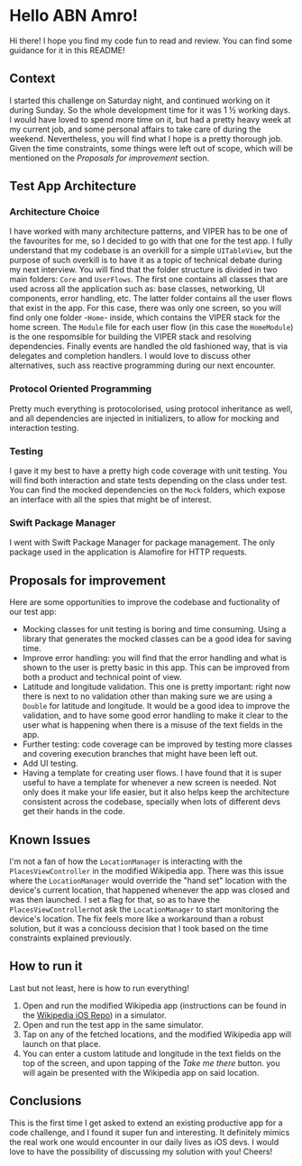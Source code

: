 # Hello ABN Amro!

Hi there! I hope you find my code fun to read and review. You can find some guidance for it in this README!

## Context
I started this challenge on Saturday night, and continued working on it during Sunday. So the whole development time for it was 1 ½ working days. I would have loved to spend more time on it, but had a pretty heavy week at my current job, and some personal affairs to take care of during the weekend. Nevertheless, you will find what I hope is a pretty thorough job. Given the time constraints, some things were left out of scope, which will be mentioned on the _Proposals for improvement_ section.

## Test App Architecture

### Architecture Choice
I have worked with many architecture patterns, and VIPER has to be one of the favourites for me, so I decided to go with that one for the test app. I fully understand that my codebase is an overkill for a simple `UITableView`, but the purpose of such overkill is to have it as a topic of technical debate during my next interview.
You will find that the folder structure is divided in two main folders: `Core` and `UserFlows`. The first one contains all classes that are used across all the application such as: base classes, networking,  UI components, error handling, etc. The latter folder contains all the user flows that exist in the app. For this case, there was only one screen, so you will find only one folder -`Home`- inside, which contains the VIPER stack for the home screen. The `Module` file for each user flow (in this case the `HomeModule`) is the one respomsible for building the VIPER stack and resolving dependencies.
Finally events are handled the old fashioned way, that is via delegates and completion handlers. I would love to discuss other alternatives, such ass reactive programming during our next encounter.

### Protocol Oriented Programming
Pretty much everything is protocolorised, using protocol inheritance as well, and all dependencies are injected in initializers, to allow for mocking and interaction testing.

### Testing
I gave it my best to have a pretty high code coverage with unit testing. You will find both interaction and state tests depending on the class under test. You can find the mocked dependencies on the `Mock` folders, which expose an interface with all the spies that might be of interest.

### Swift Package Manager
I went with Swift Package Manager for package management. The only package used in the application is Alamofire for HTTP requests.

## Proposals for improvement

Here are some opportunities to improve the codebase and fuctionality of our test app:
- Mocking classes for unit testing is boring and time consuming. Using a library that generates the mocked classes can be a good idea for saving time.
- Improve error handling: you will find that the error handling and what is shown to the user is pretty basic in this app. This can be improved from both a product and technical point of view.
- Latitude and longitude validation. This one is pretty important: right now there is next to no validation other than making sure we are using a `Double` for latitude and longitude. It would be a good idea to improve the validation, and to have some good error handling to make it clear to the user what is happening when there is a misuse of the text fields in the app.
- Further testing: code coverage can be improved by testing more classes and covering execution branches that might have been left out.
- Add UI testing.
- Having a template for creating user flows. I have found that it is super useful to have a template for whenever a new screen is needed. Not only does it make your life easier, but it also helps keep the architecture consistent across the codebase, specially when lots of different devs get their hands in the code.

## Known Issues

I'm not a fan of how the `LocationManager` is interacting with the `PlacesViewController` in the modified Wikipedia app. There was this issue where the `LocationManager` would override the "hand set" location with the device's current location, that happened whenever the app was closed and was then launched. I set a flag for that, so as to have the `PlacesViewController`not ask the `LocationManager` to start monitoring the device's location. The fix feels more like a workaround than a robust solution, but it was a conciouss decision that I took based on the time constraints explained previously.

## How to run it

Last but not least, here is how to run everything!
1. Open and run the modified Wikipedia app (instructions can be found in the [Wikipedia iOS Repo](https://github.com/wikimedia/wikipedia-ios#building-and-running)) in a simulator.
2. Open and run the test app in the same simulator.
3. Tap on any of the fetched locations, and the modified Wikipedia app will launch on that place.
4. You can enter a custom latitude and longitude in the text fields on the top of the screen, and upon tapping of the _Take me there_ button. you will again be presented with the Wikipedia app on said location.

## Conclusions

This is the first time I get asked to extend an existing productive app for a code challenge, and I found it super fun and interesting. It definitely mimics the real work one would encounter in our daily lives as iOS devs.
I would love to have the possibility of discussing my solution with you!
Cheers!